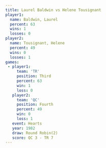 ```yaml
---
title: Laurel Baldwin vs Helene Tousignant
player1:                  
  name: Baldwin, Laurel   
  percent: 63             
  wins: 1                 
  losses: 0               
player2:                  
  name: Tousignant, Helene
  percent: 49             
  wins: 0                 
  losses: 1               
games:
 - player1:         
     team: 'TR'     
     position: Third
     percent: 63    
     win: 1         
     loss: 0        
   player2:          
     team: 'QC'      
     position: Fourth
     percent: 49     
     win: 0          
     loss: 1         
   event: Hearts       
   year: 1982          
   draw: Round Robin(2)
   score: QC 3 - TR 7  
---
```

